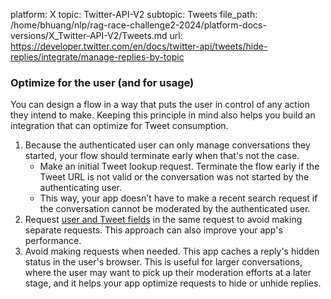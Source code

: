 platform: X
topic: Twitter-API-V2
subtopic: Tweets
file_path: /home/bhuang/nlp/rag-race-challenge2-2024/platform-docs-versions/X_Twitter-API-V2/Tweets.md
url: https://developer.twitter.com/en/docs/twitter-api/tweets/hide-replies/integrate/manage-replies-by-topic


### Optimize for the user (and for usage)

You can design a flow in a way that puts the user in control of any action they intend to make. Keeping this principle in mind also helps you build an integration that can optimize for Tweet consumption.

1. Because the authenticated user can only manage conversations they started, your flow should terminate early when that's not the case.
    * Make an initial Tweet lookup request. Terminate the flow early if the Tweet URL is not valid or the conversation was not started by the authenticating user.
    * This way, your app doesn't have to make a recent search request if the conversation cannot be moderated by the authenticated user.
2. Request [user and Tweet fields](https://developer.twitter.com/en/docs/twitter-api/fields.html) in the same request to avoid making separate requests. This approach can also improve your app's performance.
3. Avoid making requests when needed. This app caches a reply's hidden status in the user's browser. This is useful for larger conversations, where the user may want to pick up their moderation efforts at a later stage, and it helps your app optimize requests to hide or unhide replies.